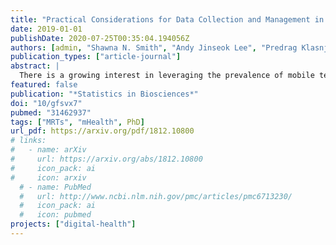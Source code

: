 ```yaml
---
title: "Practical Considerations for Data Collection and Management in Mobile Health Micro-Randomized Trials"
date: 2019-01-01
publishDate: 2020-07-25T00:35:04.194056Z
authors: [admin, "Shawna N. Smith", "Andy Jinseok Lee", "Predrag Klasnja", "Susan A. Murphy"]
publication_types: ["article-journal"]
abstract: |
  There is a growing interest in leveraging the prevalence of mobile technology to improve health by delivering momentary, contextualized interventions to individuals' smartphones. A just-in-time adaptive intervention (JITAI) adjusts to an individual's changing state and/or context to provide the right treatment, at the right time, in the right place. Micro-randomized trials (MRTs) allow for the collection of data which aid in the construction of an optimized JITAI by sequentially randomizing participants to different treatment options at each of many decision points throughout the study. Often, these data are collected passively using a mobile phone. To assess the causal effect of treatment on a near-term outcome, care must be taken when designing the data collection system to ensure it is of appropriately high quality. Here, we make several recommendations for collecting and managing data from an MRT. We provide advice on selecting which features to collect and when, choosing between "agents" to implement randomization, identifying sources of missing data, and overcoming other novel challenges. The recommendations are informed by our experience with HeartSteps, an MRT designed to test the effects of an intervention aimed at increasing physical activity in sedentary adults. We also provide a checklist which can be used in designing a data collection system so that scientists can focus more on their questions of interest, and less on cleaning data.
featured: false
publication: "*Statistics in Biosciences*"
doi: "10/gfsvx7"
pubmed: "31462937"
tags: ["MRTs", "mHealth", PhD]
url_pdf: https://arxiv.org/pdf/1812.10800
# links:
#   - name: arXiv
#     url: https://arxiv.org/abs/1812.10800
#     icon_pack: ai
#     icon: arxiv
  # - name: PubMed
  #   url: http://www.ncbi.nlm.nih.gov/pmc/articles/pmc6713230/
  #   icon_pack: ai
  #   icon: pubmed
projects: ["digital-health"]
---
```

